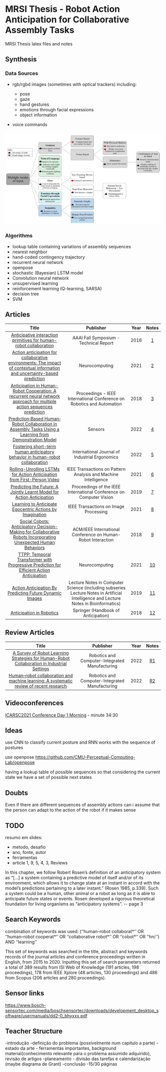 # MRSI Thesis - Robot Action Anticipation for Collaborative Assembly Tasks

MRSI Thesis latex files and notes

## Synthesis

### Data Sources

- rgb/rgbd images (sometimes with optical trackers) including:
    - pose
    - gaze
    - hand gestures
    - emotions through facial expressions
    - object information

- voice commands

![Modes of Input](interaction.PNG)

### Algorithms

- lookup table containing variations of assembly sequences
- nearest neighbor
- hand-coded contingency trajectory
- recurrent neural network
- openpose
- stochastic (Bayesian) LSTM model
- Convolution neural network
- unsupervised learning
- reinforcement learning (Q-learning, SARSA)
- decision tree
- SVM

## Articles

| Title | Publisher | Year | Notes
| :----: | :----: | :----: | :----: |
| [Anticipative interaction primitives for human-robot collaboration]() | AAAI Fall Symposium - Technical Report | 2016 | [1](./articles/1.md)
| [Action anticipation for collaborative environments: The impact of contextual information and uncertainty-based prediction]() | Neurocomputing | 2021 | [2](./articles/2.md)
| [Anticipation in Human-Robot Cooperation: A recurrent neural network approach for multiple action sequences prediction](https://deepai.org/publication/anticipation-in-human-robot-cooperation-a-recurrent-neural-network-approach-for-multiple-action-sequences-prediction) | Proceedings - IEEE International Conference on Robotics and Automation | 2018 | [3](./articles/3.md)
| [Prediction‐Based Human‐Robot Collaboration in Assembly Tasks Using a Learning from Demonstration Model]() | Sensors | 2022 | [4](./articles/4.md)
| [Fostering short-term human anticipatory behavior in human-robot collaboration](https://www.sciencedirect.com/science/article/pii/S0169814121001591) | International Journal of Industrial Ergonomics | 2022 | [5](./articles/5.md)
| [Rolling-Unrolling LSTMs for Action Anticipation from First-Person Video](https://ieeexplore.ieee.org/document/9088213) | IEEE Transactions on Pattern Analysis and Machine Intelligence | 2021 | [6](./articles/6.md)
| [Predicting the Future: A Jointly Learnt Model for Action Anticipation](https://ieeexplore.ieee.org/document/9009844) | Proceedings of the IEEE International Conference on Computer Vision | 2019 | [7](./articles/7.md)
| [Learning to Anticipate Egocentric Actions by Imagination](https://ieeexplore.ieee.org/document/9280353) | IEEE Transactions on Image Processing | 2021 | [8](./articles/8.md)
| [Social Cobots: Anticipatory Decision-Making for Collaborative Robots Incorporating Unexpected Human Behaviors](https://ieeexplore.ieee.org/document/9473814) | ACM/IEEE International Conference on Human-Robot Interaction | 2018 | [9](./articles/9.md)
| [TTPP: Temporal Transformer with Progressive Prediction for Efficient Action Anticipation](https://arxiv.org/abs/2003.03530) | Neurocomputing | 2021 | [10](./articles/10.md)
| [Action Anticipation By Predicting Future Dynamic Images](https://arxiv.org/abs/1808.00141) | Lecture Notes in Computer Science (including subseries Lecture Notes in Artificial Intelligence and Lecture Notes in Bioinformatics) | 2019 | [11](./articles/11.md)
| [Anticipation in Robotics]() | Springer (Handbook of Anticipation) | 2018 | [12](./articles/12.md)

## Review Articles

| Title | Publisher | Year | Notes
| :----: | :----: | :----: | :----: |
| [A Survey of Robot Learning Strategies for Human-Robot Collaboration in Industrial Settings]() | Robotics and Computer-Integrated Manufacturing | 2022 | [R1](./articles/R1.md)
| [Human–robot collaboration and machine learning: A systematic review of recent research]() | Robotics and Computer-Integrated Manufacturing | 2022 | [R2](./articles/R2.md)

## Videoconferences

[ICARSC2021 Conference Day 1 Morning](https://www.youtube.com/watch?v=cvsTZbZak-M) - minute 34:30

## Ideas

use CNN to classify current posture and RNN works with the sequence of postures

use openpose
https://github.com/CMU-Perceptual-Computing-Lab/openpose

having a lookup table of possible sequences so that considering the current state we have a set of possible next states

## Doubts

Even if there are different sequences of assembly actions can i assume that the person can adapt to the action of the robot if it makes sense

## TODO
resumo em slides:
- metodo, desafio
- ano, fonte, autor
- ferramentas
- article 1, 9, 5, 4, 3, Reviews

In this chapter, we follow Robert Rosen’s definition of an anticipatory system as
“[...] a system containing a predictive model of itself and/or of its environment,
which allows it to change state at an instant in accord with the model’s
predictions pertaining to a later instant.” (Rosen 1985, p.339). Such a system
could be a human, other animal or a robot as long as it is able to anticipate future
states or events. Rosen developed a rigorous theoretical foundation for living
organisms as “anticipatory systems”. -- page 3

## Search Keywords

combination of keywords was used: (‘‘human–robot
collaborat*’’ OR ‘‘human–robot cooperat*’’ OR ‘‘collaborative robot*’’
OR ‘‘cobot*’’ OR ‘‘hrc’’) AND ‘‘learning’’

This set of keywords
was searched in the title, abstract and keywords records of the journal
articles and conference proceedings written in English, from 2015 to
2020.
Inputting this set of search parameters returned a total of 389 results
from ISI Web of Knowledge (191 articles, 198 proceedings), 178 from
IEEE Xplore (48 articles, 130 proceedings) and 486 from Scopus (206
articles and 280 proceedings).


## Sensor links

https://www.bosch-sensortec.com/media/boschsensortec/downloads/development_desktop_software/usermanuals/dd2-0_bhyxxx.pdf


## Teacher Structure

-introdução
-definição do problema (possivelmente num capitulo a parte)
-estado da arte - ferramentas importantes, background material(conhecimento relevante para o problema assumido adquirido), revisão de artigos
-planeamento - divisão das tarefas e calendarização (maybe diagrama de Grant)
-conclusão
-15/30 páginas